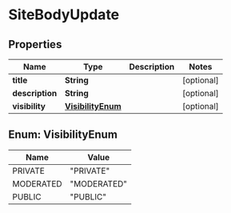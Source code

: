 
# SiteBodyUpdate

## Properties
Name | Type | Description | Notes
------------ | ------------- | ------------- | -------------
**title** | **String** |  |  [optional]
**description** | **String** |  |  [optional]
**visibility** | [**VisibilityEnum**](#VisibilityEnum) |  |  [optional]


<a name="VisibilityEnum"></a>
## Enum: VisibilityEnum
Name | Value
---- | -----
PRIVATE | &quot;PRIVATE&quot;
MODERATED | &quot;MODERATED&quot;
PUBLIC | &quot;PUBLIC&quot;




